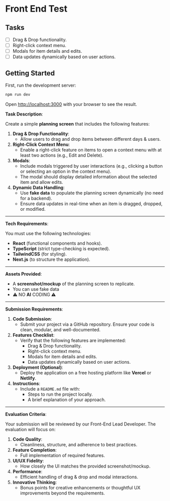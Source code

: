# Front End Test

## Tasks

- [ ] Drag & Drop functionality.
- [ ] Right-click context menu.
- [ ] Modals for item details and edits.
- [ ] Data updates dynamically based on user actions.

## Getting Started

First, run the development server:

```bash
npm run dev
```

Open [http://localhost:3000](http://localhost:3000) with your browser to see the result.

**Task Description**:

Create a simple **planning screen** that includes the following features:

1. **Drag & Drop Functionality**:
    - Allow users to drag and drop items between different days & users.
2. **Right-Click Context Menu**:
    - Enable a right-click feature on items to open a context menu with at least two actions (e.g., Edit and Delete).
3. **Modals**:
    - Include modals triggered by user interactions (e.g., clicking a button or selecting an option in the context menu).
    - The modal should display detailed information about the selected item and allow edits.
4. **Dynamic Data Handling**:
    - Use **fake data** to populate the planning screen dynamically (no need for a backend).
    - Ensure data updates in real-time when an item is dragged, dropped, or modified.

---

**Tech Requirements**:

You must use the following technologies:

- **React** (functional components and hooks).
- **TypeScript** (strict type-checking is expected).
- **TailwindCSS** (for styling).
- **Next.js** (to structure the application).

---

**Assets Provided**:

- A **screenshot/mockup** of the planning screen to replicate.
- You can use fake data
- ⚠️ NO **AI** CODING ⚠️

---

**Submission Requirements**:

1. **Code Submission**:
    - Submit your project via a GitHub repository. Ensure your code is clean, modular, and well-documented.
2. **Features Checklist**:
    - Verify that the following features are implemented:
        - Drag & Drop functionality.
        - Right-click context menu.
        - Modals for item details and edits.
        - Data updates dynamically based on user actions.
3. **Deployment (Optional)**:
    - Deploy the application on a free hosting platform like **Vercel** or **Netlify**.
4. **Instructions**:
    - Include a `README.md` file with:
        - Steps to run the project locally.
        - A brief explanation of your approach.

---

**Evaluation Criteria**:

Your submission will be reviewed by our Front-End Lead Developer. The evaluation will focus on:

1. **Code Quality**:
    - Cleanliness, structure, and adherence to best practices.
2. **Feature Completion**:
    - Full implementation of required features.
3. **UI/UX Fidelity**:
    - How closely the UI matches the provided screenshot/mockup.
4. **Performance**:
    - Efficient handling of drag & drop and modal interactions.
5. **Innovative Thinking**:
    - Bonus points for creative enhancements or thoughtful UX improvements beyond the requirements.
